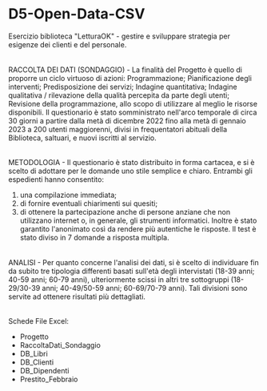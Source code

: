# D5-Open-Data-CSV
Esercizio biblioteca "LetturaOK" - gestire e sviluppare strategia per esigenze dei clienti e del personale.
######
RACCOLTA DEI DATI (SONDAGGIO) - La finalità del Progetto è quello di proporre un ciclo virtuoso di azioni: Programmazione; Pianificazione degli interventi; Predisposizione dei servizi; Indagine quantitativa; Indagine qualitativa / rilevazione della qualità percepita da parte degli utenti; Revisione della programmazione, allo scopo di utilizzare al meglio le risorse disponibili. Il questionario è stato somministrato nell'arco temporale di circa 30 giorni a partire dalla metà di
dicembre 2022 fino alla metà di gennaio 2023 a 200 utenti maggiorenni, divisi in frequentatori abituali della Biblioteca, saltuari, e nuovi iscritti al servizio.
######
METODOLOGIA - Il questionario è stato distribuito in forma cartacea, e si è scelto di adottare per le domande uno stile semplice e chiaro. Entrambi gli espedienti hanno consentito:
1. una compilazione immediata;
2. di fornire eventuali chiarimenti sui quesiti;
3. di ottenere la partecipazione anche di persone anziane che non utilizzano internet o, in generale, gli strumenti informatici.
Inoltre è stato garantito l'anonimato così da rendere più autentiche le risposte.
Il test è stato diviso in 7 domande a risposta multipla.
######
ANALISI - Per quanto concerne l'analisi dei dati, si è scelto di individuare fin da subito tre tipologia differenti basati sull'età degli intervistati (18-39 anni; 40-59 anni; 60-79 anni), ulteriormente scissi in altri tre sottogruppi (18-29/30-39 anni; 40-49/50-59 anni; 60-69/70-79 anni). Tali divisioni sono
servite ad ottenere risultati più dettagliati.	
######
Schede File Excel:
- Progetto
- RaccoltaDati_Sondaggio
- DB_Libri
- DB_Clienti
- DB_Dipendenti
- Prestito_Febbraio												
				
